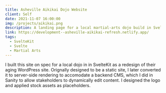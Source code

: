 ```yaml
---
title: Asheville Aikikai Dojo Website
client: Self
date: 2021-11-07 16:00:00
img: /projects/aikikai.png
description: A landing page for a local martial-arts dojo build in SvelteKit with a Sanity CMS backend.
link: https://development--asheville-aikikai-refresh.netlify.app/
tags:
  - SvelteKit
  - Svelte
  - Martial Arts
---
```


I built this site on spec for a local dojo in in SvelteKit as a redesign of their aging WordPress site. Orignally designed to be a static site, I later converted it to server-side rendering to accomodate a backend CMS, which I did in Sanity to allow stakeholders to dynamically edit content. I designed the logo and applied stock assets as placeholders.
